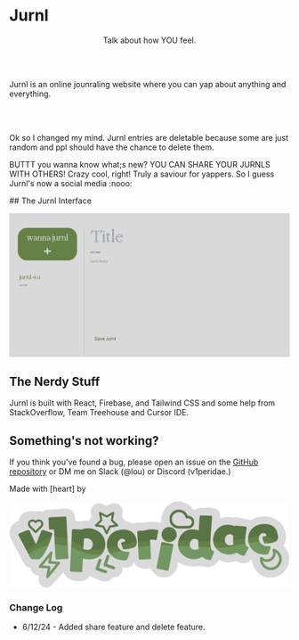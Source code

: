 # Jurnl

<p align="center" font-size="30px">Talk about how YOU feel.</p><br><br>
<p>Jurnl is an online jounraling website where you can yap about anything and everything.</p><br><br>
<p>Ok so I changed my mind. Jurnl entries are deletable because some are just random and ppl should have the chance to delete them.</p> <p>BUTTT you wanna know what;s new? YOU CAN SHARE YOUR JURNLS WITH OTHERS! Crazy cool, right! Truly a saviour for yappers. So I guess Jurnl's now a social media :nooo: </p>
## The Jurnl Interface

![Jurnl Interface](./src/assets/jurnlpic.png)

## The Nerdy Stuff

Jurnl is built with React, Firebase, and Tailwind CSS and some help from StackOverflow, Team Treehouse and Cursor IDE.<br>

## Something's not working?

If you think you've found a bug, please open an issue on the [GitHub repository](https://github.com/v1peridae/jrnl) or DM me on Slack (@lou) or Discord (v1peridae.)<br>

Made with [heart] by <br> <div align="center">![v1peridae](./src/assets/v1per.png)</div>

### Change Log

- 6/12/24 - Added share feature and delete feature.
